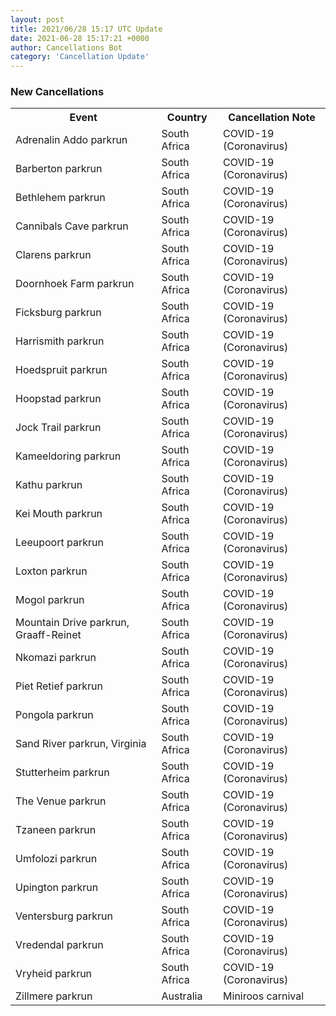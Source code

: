 ```yaml
---
layout: post
title: 2021/06/28 15:17 UTC Update
date: 2021-06-28 15:17:21 +0000
author: Cancellations Bot
category: 'Cancellation Update'
---
```


<h3>New Cancellations</h3>
<div class='hscrollable'>
<table style='width: 100%'>
    <tr>
        <th>Event</th>
        <th>Country</th>
        <th>Cancellation Note</th>
    </tr>
    <tr>
        <td>Adrenalin Addo parkrun</td>
        <td>South Africa</td>
        <td>COVID-19 (Coronavirus)</td>
    </tr>
    <tr>
        <td>Barberton parkrun</td>
        <td>South Africa</td>
        <td>COVID-19 (Coronavirus)</td>
    </tr>
    <tr>
        <td>Bethlehem parkrun</td>
        <td>South Africa</td>
        <td>COVID-19 (Coronavirus)</td>
    </tr>
    <tr>
        <td>Cannibals Cave parkrun</td>
        <td>South Africa</td>
        <td>COVID-19 (Coronavirus)</td>
    </tr>
    <tr>
        <td>Clarens parkrun</td>
        <td>South Africa</td>
        <td>COVID-19 (Coronavirus)</td>
    </tr>
    <tr>
        <td>Doornhoek Farm parkrun</td>
        <td>South Africa</td>
        <td>COVID-19 (Coronavirus)</td>
    </tr>
    <tr>
        <td>Ficksburg parkrun</td>
        <td>South Africa</td>
        <td>COVID-19 (Coronavirus)</td>
    </tr>
    <tr>
        <td>Harrismith parkrun</td>
        <td>South Africa</td>
        <td>COVID-19 (Coronavirus)</td>
    </tr>
    <tr>
        <td>Hoedspruit parkrun</td>
        <td>South Africa</td>
        <td>COVID-19 (Coronavirus)</td>
    </tr>
    <tr>
        <td>Hoopstad parkrun</td>
        <td>South Africa</td>
        <td>COVID-19 (Coronavirus)</td>
    </tr>
    <tr>
        <td>Jock Trail parkrun</td>
        <td>South Africa</td>
        <td>COVID-19 (Coronavirus)</td>
    </tr>
    <tr>
        <td>Kameeldoring parkrun</td>
        <td>South Africa</td>
        <td>COVID-19 (Coronavirus)</td>
    </tr>
    <tr>
        <td>Kathu parkrun</td>
        <td>South Africa</td>
        <td>COVID-19 (Coronavirus)</td>
    </tr>
    <tr>
        <td>Kei Mouth parkrun</td>
        <td>South Africa</td>
        <td>COVID-19 (Coronavirus)</td>
    </tr>
    <tr>
        <td>Leeupoort parkrun</td>
        <td>South Africa</td>
        <td>COVID-19 (Coronavirus)</td>
    </tr>
    <tr>
        <td>Loxton parkrun</td>
        <td>South Africa</td>
        <td>COVID-19 (Coronavirus)</td>
    </tr>
    <tr>
        <td>Mogol parkrun</td>
        <td>South Africa</td>
        <td>COVID-19 (Coronavirus)</td>
    </tr>
    <tr>
        <td>Mountain Drive parkrun, Graaff-Reinet</td>
        <td>South Africa</td>
        <td>COVID-19 (Coronavirus)</td>
    </tr>
    <tr>
        <td>Nkomazi parkrun</td>
        <td>South Africa</td>
        <td>COVID-19 (Coronavirus)</td>
    </tr>
    <tr>
        <td>Piet Retief parkrun</td>
        <td>South Africa</td>
        <td>COVID-19 (Coronavirus)</td>
    </tr>
    <tr>
        <td>Pongola parkrun</td>
        <td>South Africa</td>
        <td>COVID-19 (Coronavirus)</td>
    </tr>
    <tr>
        <td>Sand River parkrun, Virginia</td>
        <td>South Africa</td>
        <td>COVID-19 (Coronavirus)</td>
    </tr>
    <tr>
        <td>Stutterheim parkrun</td>
        <td>South Africa</td>
        <td>COVID-19 (Coronavirus)</td>
    </tr>
    <tr>
        <td>The Venue parkrun</td>
        <td>South Africa</td>
        <td>COVID-19 (Coronavirus)</td>
    </tr>
    <tr>
        <td>Tzaneen parkrun</td>
        <td>South Africa</td>
        <td>COVID-19 (Coronavirus)</td>
    </tr>
    <tr>
        <td>Umfolozi parkrun</td>
        <td>South Africa</td>
        <td>COVID-19 (Coronavirus)</td>
    </tr>
    <tr>
        <td>Upington parkrun</td>
        <td>South Africa</td>
        <td>COVID-19 (Coronavirus)</td>
    </tr>
    <tr>
        <td>Ventersburg parkrun</td>
        <td>South Africa</td>
        <td>COVID-19 (Coronavirus)</td>
    </tr>
    <tr>
        <td>Vredendal parkrun</td>
        <td>South Africa</td>
        <td>COVID-19 (Coronavirus)</td>
    </tr>
    <tr>
        <td>Vryheid parkrun</td>
        <td>South Africa</td>
        <td>COVID-19 (Coronavirus)</td>
    </tr>
    <tr>
        <td>Zillmere parkrun</td>
        <td>Australia</td>
        <td>Miniroos carnival</td>
    </tr>
</table>
</div>
